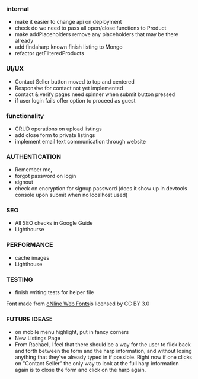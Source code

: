 ### internal
- make it easier to change api on deployment
- check do we need to pass all open/close functions to Product
- make addPlaceholders remove any placeholders that may be there already
- add findaharp known finish listing to Mongo
- refactor getFilteredProducts

### UI/UX
- Contact Seller button moved to top and centered
- Responsive for contact not yet implemented 
- contact & verify pages need spinner when submit button pressed
- if user login fails offer option to proceed as guest

### functionality
- CRUD operations on upload listings
- add close form to private listings
- implement email text communication through website

### AUTHENTICATION
- Remember me, 
- forgot password on login
- signout
- check on encryption for signup password (does it show up in devtools console upon submit when no localhost used)

### SEO

- All SEO checks in Google Guide
- Lighthourse

### PERFORMANCE
- cache images
- Lighthouse

### TESTING

- finish writing tests for helper file

<div>Font made from <a href="http://www.onlinewebfonts.com">oNline Web Fonts</a>is licensed by CC BY 3.0</div>

### FUTURE IDEAS:

- on mobile menu highlight, put in fancy corners
- New Listings Page
- From Rachael, I feel that there should be a way for the user to flick back and forth between the form and the harp information, and without losing anything that they've already typed in if possible. Right now if one clicks on "Contact Seller" the only way to look at the full harp information again is to close the form and click on the harp again. 
